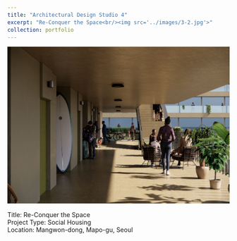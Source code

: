 ```yaml
---
title: "Architectural Design Studio 4"
excerpt: "Re-Conquer the Space<br/><img src='../images/3-2.jpg'>"
collection: portfolio
---
```


![Main Image](../images/3-2.jpg)

Title: Re-Conquer the Space  
Project Type: Social Housing  
Location: Mangwon-dong, Mapo-gu, Seoul